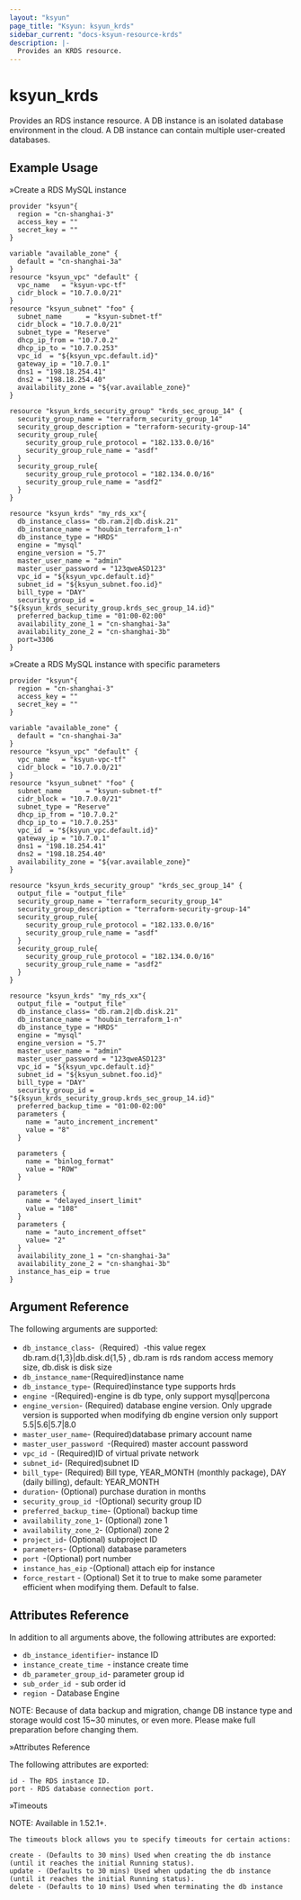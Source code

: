 ```yaml
---
layout: "ksyun"
page_title: "Ksyun: ksyun_krds"
sidebar_current: "docs-ksyun-resource-krds"
description: |-
  Provides an KRDS resource.
---
```


# ksyun_krds

Provides an RDS instance resource. A DB instance is an isolated database environment in the cloud. A DB instance can contain multiple user-created databases.

## Example Usage
»Create a RDS MySQL instance


```hcl
provider "ksyun"{
  region = "cn-shanghai-3"
  access_key = ""
  secret_key = ""
}

variable "available_zone" {
  default = "cn-shanghai-3a"
}
resource "ksyun_vpc" "default" {
  vpc_name   = "ksyun-vpc-tf"
  cidr_block = "10.7.0.0/21"
}
resource "ksyun_subnet" "foo" {
  subnet_name      = "ksyun-subnet-tf"
  cidr_block = "10.7.0.0/21"
  subnet_type = "Reserve"
  dhcp_ip_from = "10.7.0.2"
  dhcp_ip_to = "10.7.0.253"
  vpc_id  = "${ksyun_vpc.default.id}"
  gateway_ip = "10.7.0.1"
  dns1 = "198.18.254.41"
  dns2 = "198.18.254.40"
  availability_zone = "${var.available_zone}"
}

resource "ksyun_krds_security_group" "krds_sec_group_14" {
  security_group_name = "terraform_security_group_14"
  security_group_description = "terraform-security-group-14"
  security_group_rule{
    security_group_rule_protocol = "182.133.0.0/16"
    security_group_rule_name = "asdf"
  }
  security_group_rule{
    security_group_rule_protocol = "182.134.0.0/16"
    security_group_rule_name = "asdf2"
  }
}

resource "ksyun_krds" "my_rds_xx"{
  db_instance_class= "db.ram.2|db.disk.21"
  db_instance_name = "houbin_terraform_1-n"
  db_instance_type = "HRDS"
  engine = "mysql"
  engine_version = "5.7"
  master_user_name = "admin"
  master_user_password = "123qweASD123"
  vpc_id = "${ksyun_vpc.default.id}"
  subnet_id = "${ksyun_subnet.foo.id}"
  bill_type = "DAY"
  security_group_id = "${ksyun_krds_security_group.krds_sec_group_14.id}"
  preferred_backup_time = "01:00-02:00"
  availability_zone_1 = "cn-shanghai-3a"
  availability_zone_2 = "cn-shanghai-3b"
  port=3306
}
```
»Create a RDS MySQL instance with specific parameters

```hcl
provider "ksyun"{
  region = "cn-shanghai-3"
  access_key = ""
  secret_key = ""
}

variable "available_zone" {
  default = "cn-shanghai-3a"
}
resource "ksyun_vpc" "default" {
  vpc_name   = "ksyun-vpc-tf"
  cidr_block = "10.7.0.0/21"
}
resource "ksyun_subnet" "foo" {
  subnet_name      = "ksyun-subnet-tf"
  cidr_block = "10.7.0.0/21"
  subnet_type = "Reserve"
  dhcp_ip_from = "10.7.0.2"
  dhcp_ip_to = "10.7.0.253"
  vpc_id  = "${ksyun_vpc.default.id}"
  gateway_ip = "10.7.0.1"
  dns1 = "198.18.254.41"
  dns2 = "198.18.254.40"
  availability_zone = "${var.available_zone}"
}

resource "ksyun_krds_security_group" "krds_sec_group_14" {
  output_file = "output_file"
  security_group_name = "terraform_security_group_14"
  security_group_description = "terraform-security-group-14"
  security_group_rule{
    security_group_rule_protocol = "182.133.0.0/16"
    security_group_rule_name = "asdf"
  }
  security_group_rule{
    security_group_rule_protocol = "182.134.0.0/16"
    security_group_rule_name = "asdf2"
  }
}

resource "ksyun_krds" "my_rds_xx"{
  output_file = "output_file"
  db_instance_class= "db.ram.2|db.disk.21"
  db_instance_name = "houbin_terraform_1-n"
  db_instance_type = "HRDS"
  engine = "mysql"
  engine_version = "5.7"
  master_user_name = "admin"
  master_user_password = "123qweASD123"
  vpc_id = "${ksyun_vpc.default.id}"
  subnet_id = "${ksyun_subnet.foo.id}"
  bill_type = "DAY"
  security_group_id = "${ksyun_krds_security_group.krds_sec_group_14.id}"
  preferred_backup_time = "01:00-02:00"
  parameters {
    name = "auto_increment_increment"
    value = "8"
  }

  parameters {
    name = "binlog_format"
    value = "ROW"
  }

  parameters {
    name = "delayed_insert_limit"
    value = "108"
  }
  parameters {
    name = "auto_increment_offset"
    value= "2"
  }
  availability_zone_1 = "cn-shanghai-3a"
  availability_zone_2 = "cn-shanghai-3b"
  instance_has_eip = true
}

```
## Argument Reference

The following arguments are supported:


* `db_instance_class`-（Required）-this value regex db.ram.d{1,3}|db.disk.d{1,5} , db.ram is rds random access memory size, db.disk is disk size
* `db_instance_name`-(Required)instance name
* `db_instance_type`- (Required)instance type supports hrds
* `engine `-(Required)-engine is db type, only support mysql|percona
* `engine_version`- (Required) database engine version. Only upgrade version is supported when modifying
db engine version only support 5.5|5.6|5.7|8.0
* `master_user_name`- (Required)database primary account name
* `master_user_password `-(Required) master account password
* `vpc_id `- (Required)ID of virtual private network
* `subnet_id`- (Required)subnet ID
* `bill_type`- (Required) Bill type, YEAR_MONTH (monthly package), DAY (daily billing), default: YEAR_MONTH
* `duration`- (Optional) purchase duration in months
* `security_group_id `-(Optional) security group ID
* `preferred_backup_time`- (Optional) backup time
* `availability_zone_1`- (Optional) zone 1
* `availability_zone_2`- (Optional) zone 2
* `project_id`- (Optional)  subproject ID
* `parameters`- (Optional) database parameters
* `port `-(Optional) port number
* `instance_has_eip` -(Optional) attach eip for instance
* `force_restart` - (Optional) Set it to true to make some parameter efficient when modifying them. Default to false.

## Attributes Reference
In addition to all arguments above, the following attributes are exported:

* `db_instance_identifier`-  instance ID
* `instance_create_time `-  instance create time
* `db_parameter_group_id`-  parameter group id
* `sub_order_id `- sub order id
* `region `-  Database Engine

NOTE: Because of data backup and migration, change DB instance type and storage would cost 15~30 minutes, or even more. Please make full preparation before changing them.

»Attributes Reference

The following attributes are exported:
```
id - The RDS instance ID.
port - RDS database connection port.
```
»Timeouts

NOTE: Available in 1.52.1+.
```
The timeouts block allows you to specify timeouts for certain actions:

create - (Defaults to 30 mins) Used when creating the db instance (until it reaches the initial Running status).
update - (Defaults to 30 mins) Used when updating the db instance (until it reaches the initial Running status).
delete - (Defaults to 10 mins) Used when terminating the db instance
```
